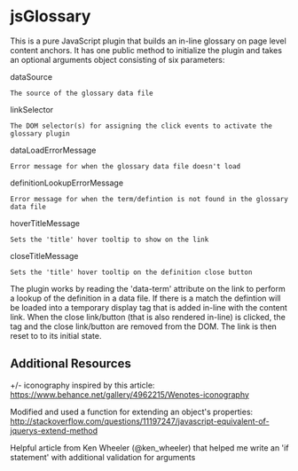 # jsGlossary

This is a pure JavaScript plugin that builds an in-line glossary on page level content anchors. It has one public method to initialize the plugin and takes an optional arguments object consisting of six parameters:

dataSource

    The source of the glossary data file
    
linkSelector

    The DOM selector(s) for assigning the click events to activate the glossary plugin
    
dataLoadErrorMessage

    Error message for when the glossary data file doesn't load
    
definitionLookupErrorMessage

    Error message for when the term/defintion is not found in the glossary data file
    
hoverTitleMessage

    Sets the 'title' hover tooltip to show on the link
    
closeTitleMessage

    Sets the 'title' hover tooltip on the definition close button
    
The plugin works by reading the 'data-term' attribute on the link to perform a lookup of the definition in a data file. If there is a match the defintion will be loaded into a temporary display <span> tag that is added in-line with the content link. When the close <a> link/button (that is also rendered in-line) is clicked, the <span> tag and the close <a> link/button are removed from the DOM. The link is then reset to to its initial state.


Additional Resources
--------------------
+/- iconography inspired by this article: 
https://www.behance.net/gallery/4962215/Wenotes-iconography

Modified and used a function for extending an object's properties: 
http://stackoverflow.com/questions/11197247/javascript-equivalent-of-jquerys-extend-method

Helpful article from Ken Wheeler (@ken_wheeler) that helped me write an 'if statement' with additional validation for arguments
